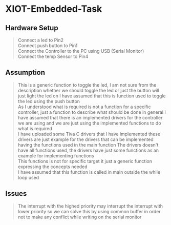 # XIOT-Embedded-Task

## Hardware Setup
>Connect a led to Pin2  
>Connect push button to Pin1  
>Connect the Controller to the PC using USB (Serial Monitor)  
>Connect the temp Sensor to Pin4  
  
## Assumption
>This is a generic function to toggle the led, I am not sure from the description whether we should toggle the led or just the button will just light the led on I have assumed that this is function used to toggle the led using the push button  
>As I understood what is required is not a function for a specific controller, just a function to describe what should be done in general
>I have assumed that there is an implemented drivers for the controller we are using and we are just using the implemented functions to do what is required  
>I have uploaded some Tiva C drivers that I have implemented these drivers are just example for the drivers that can be implemented having the functions used in the main function
>The drivers doesn't have all functions used, the drivers have just some functions as an example for implementing functions  
>This functions is not for specific target it just a generic function expressing the concepts needed  
>I have assumed that this function is called in main outside the while loop used  
  
## Issues
>The interrupt with the highed priority may interrupt the interrupt with lower priority so we can solve this by using common buffer in order not to make any conflict while writing on the serial monitor
